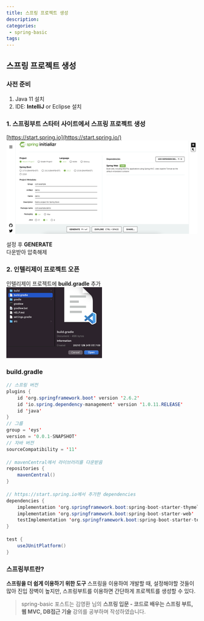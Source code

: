 ```yaml
---
title: 스프링 프로젝트 생성
description:
categories:
 - spring-basic
tags:
---
```

## 스프링 프로젝트 생성
### 사전 준비
1. Java 11 설치
2. IDE: **IntelliJ** or Eclipse 설치

### 1. 스프링부트 	스타터 사이트에서 스프링 프로젝트 생성
[https://start.spring.io](https://start.spring.io/)  
<img alt="StartSpring" src="/assets/images/spring-initializer.png" />  

설정 후 **GENERATE**  
다운받아 압축해제
### 2. 인텔리제이 프로젝트 오픈
인텔리제이 프로젝트에 **build.gradle** 추가  
<img alt="OpenProject" src="/assets/images/open-project.png" width="50%"/>  


### build.gradle
```java
// 스프링 버전
plugins {
	id 'org.springframework.boot' version '2.6.2'
	id 'io.spring.dependency-management' version '1.0.11.RELEASE'
	id 'java'
}
// 그룹
group = 'eys'
version = '0.0.1-SNAPSHOT'
// 자바 버전
sourceCompatibility = '11'

// mavenCentral에서 라이브러리를 다운받음
repositories {
	mavenCentral()
}

// https://start.spring.io에서 추가한 dependencies
dependencies {
	implementation 'org.springframework.boot:spring-boot-starter-thymeleaf'
	implementation 'org.springframework.boot:spring-boot-starter-web'
	testImplementation 'org.springframework.boot:spring-boot-starter-test'
}

test {
	useJUnitPlatform()
}

```
### **스프링부트란?**
**스프링을 더 쉽게 이용하기 위한 도구**
스프링을 이용하여 개발할 때, 설정해야할 것들이 많아 진입 장벽이 높지만, 스프링부트를 이용하면 간단하게 프로젝트를 생성할 수 있다.

> spring-basic 포스트는 김영환 님의 **스프링 입문 - 코드로 배우는 스프링 부트, 웹 MVC, DB접근 기술** 강의를 공부하며 작성하였습니다.  